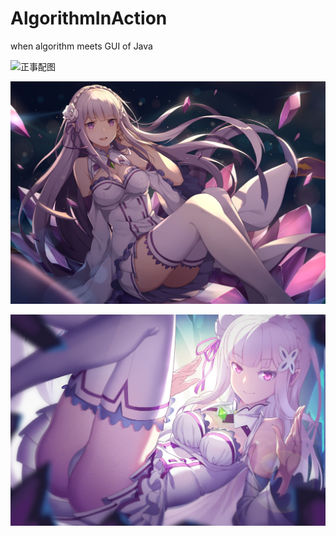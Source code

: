 # AlgorithmInAction
when algorithm meets GUI of Java

![正事配图](https://github.com/NoMoreThanAWord/AlgorithmInAction/raw/master/IMG/3.jpg)

![正事配图](https://github.com/NoMoreThanAWord/AlgorithmInAction/raw/master/IMG/2.jpg)

![正事配图](https://github.com/NoMoreThanAWord/AlgorithmInAction/raw/master/IMG/1.jpg)
